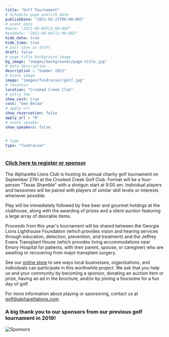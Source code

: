 ```yaml
---
title: "Golf Tournament"
# Schedule page publish date
publishDate: "2021-02-27T00:00:00Z"
# event date
#date: "2021-06-04T13:00:00Z"
#enddate: "2021-06-06T12:00:00Z"
hide_date: true
hide_time: true
# post save as draft
draft: false
# page title background image
bg_image: "images/backgrounds/page-title.jpg"
# meta description
description : "Summer 2021"
# Event image
image: "images/fundraiser/golf.jpg"
# location
location: "Crooked Creek Club"
# entry fee
show_cost: true
cost: "See Below"
# apply url
show_reservation: false
apply_url : "#"
# event speaker
show_speakers: false


# type
type: "fundraiser"
---
```


### [Click here to register or sponsor](https://alpharetta-lions-club.square.site/shop/golf2021/3) 


The Alpharetta Lions Club is hosting its annual charity golf tournament on September 27th at the Crooked 
Creek Golf Club.  Format will be a four-person "Texas Shamble" with a shotgun start at 9:00 am.  Individual 
players and twosomes will be paired with players of similar skill levels or interests whenever possible.

Play will be immediately followed by free beer and gourmet hotdogs at the clubhouse, along with the 
awarding of prizes and a silent auction featuring a large array of desirable items.

Proceeds from this year's tournament will be shared between the Georgia Lions Lighthouse Foundation (which
provides vision and hearing services through education, detection, prevention, and treatment) and the Jeffrey
Evans Transplant House (which provides living accommodations near Emory Hospital for patients, with their
parent, spouse, or caregiver) who are awaiting or recovering from major transplant surgery.

See our [online store](https://alpharetta-lions-club.square.site/shop/golf2021/3) to see ways local businesses,
organizations, and individuals can participate in this worthwhile project.  We ask that you help us and your 
community by becoming a sponsor, donating an auction item or prize, having an ad in the brochure, and/or by 
joining a foursome for a fun day of golf.

For more information about playing or sponsoring, contact us at golf@alpharettalions.com.

### A big thank you to our sponsors from our previous golf tournament in 2019!

![Sponsors](../../images/fundraiser/golf-sponsors-2019.jpg)
